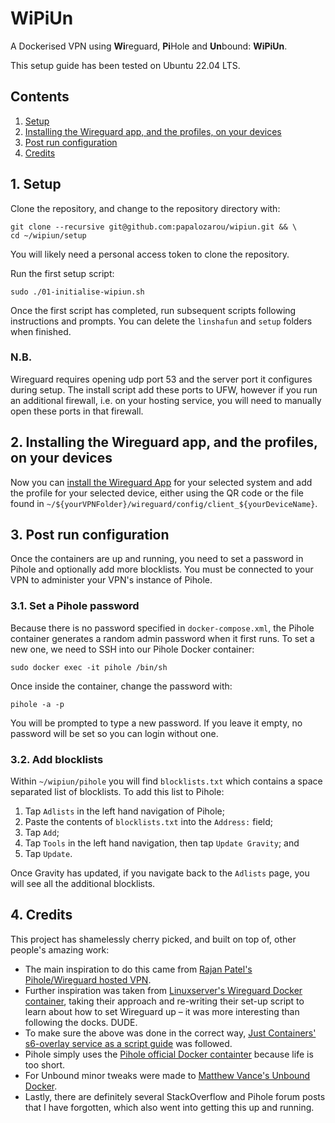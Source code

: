 # WiPiUn

A Dockerised VPN using **Wi**reguard, **Pi**Hole and **Un**bound: **WiPiUn**.

This setup guide has been tested on Ubuntu 22.04 LTS.

## Contents

1. [Setup](#1-cloning-and-customising-this-repository)
1. [Installing the Wireguard app, and the profiles, on your devices](#2-installing-the-wireguard-app-and-the-profiles-on-your-devices)
1. [Post run configuration](#3-post-run-configuration)
1. [Credits](#4-credits)

## 1. Setup

Clone the repository, and change to the repository directory with:

```
git clone --recursive git@github.com:papalozarou/wipiun.git && \
cd ~/wipiun/setup
```

You will likely need a personal access token to clone the repository.

Run the first setup script:

```
sudo ./01-initialise-wipiun.sh
```

Once the first script has completed, run subsequent scripts following instructions and prompts. You can delete the `linshafun` and `setup` folders when finished.

### N.B.
Wireguard requires opening udp port 53 and the server port it configures during setup. The install script add these ports to UFW, however if you run an additional firewall, i.e. on your hosting service, you will need to manually open these ports in that firewall.

## 2. Installing the Wireguard app, and the profiles, on your devices

Now you can [install the Wireguard App](https://www.wireguard.com/install/) for your selected system and add the profile for your selected device, either using the QR code or the file found in `~/${yourVPNFolder}/wireguard/config/client_${yourDeviceName}`.

## 3. Post run configuration

Once the containers are up and running, you need to set a password in Pihole and optionally add more blocklists. You must be connected to your VPN to administer your VPN's instance of Pihole.

### 3.1. Set a Pihole password

Because there is no password specified in `docker-compose.xml`, the Pihole container generates a random admin password when it first runs. To set a new one, we need to SSH into our Pihole Docker container:

```
sudo docker exec -it pihole /bin/sh
```

Once inside the container, change the password with:

```
pihole -a -p
```

You will be prompted to type a new password. If you leave it empty, no password will be set so you can login without one.

### 3.2. Add blocklists

Within `~/wipiun/pihole` you will find `blocklists.txt` which contains a space separated list of blocklists. To add this list to Pihole:

1. Tap `Adlists` in the left hand navigation of Pihole;
2. Paste the contents of `blocklists.txt` into the `Address:` field;
3. Tap `Add`;
4. Tap `Tools` in the left hand navigation, then tap `Update Gravity`; and
5. Tap `Update`.

Once Gravity has updated, if you navigate back to the `Adlists` page, you will see all the additional blocklists.

## 4. Credits

This project has shamelessly cherry picked, and built on top of, other people's amazing work:

* The main inspiration to do this came from [Rajan Patel's Pihole/Wireguard hosted VPN](https://github.com/rajannpatel/Pi-Hole-on-Google-Compute-Engine-Free-Tier-with-Full-Tunnel-and-Split-Tunnel-Wireguard-VPN-Configs).
* Further inspiration was taken from [Linuxserver's Wireguard Docker container](https://github.com/linuxserver/docker-wireguard), taking their approach and re-writing their set-up script to learn about how to set Wireguard up – it was more interesting than following the docks. DUDE.
* To make sure the above was done in the correct way, [Just Containers' s6-overlay service as a script guide](https://github.com/just-containers/s6-overlay#writing-a-service-script) was followed.
* Pihole simply uses the [Pihole official Docker containter](https://hub.docker.com/r/pihole/pihole/) because life is too short.
* For Unbound minor tweaks were made to [Matthew Vance's Unbound Docker](https://github.com/MatthewVance/unbound-docker).
* Lastly, there are definitely several StackOverflow and Pihole forum posts that I have forgotten, which also went into getting this up and running.
